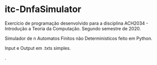 # itc-DnfaSimulator
 <p> Exercício de programação desenvolvido para a disciplina ACH2034 - Introdução a Teoria da Computação. Segundo semestre de 2020. </p>
 <p> Simulador de n Automatos Finitos não Deterministicos feito em Python. </p>
 <p> Input e Output em .txts simples. </p>.

